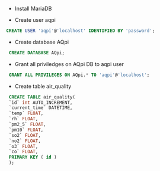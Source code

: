 * Install MariaDB

* Create user aqpi

```sql
CREATE USER 'aqpi'@'localhost' IDENTIFIED BY 'password'; 
```

* Create database AQpi

```sql
 CREATE DATABASE AQpi;
```

* Grant all priviledges on AQpi DB to aqpi user

```sql
 GRANT ALL PRIVILEGES ON AQpi.* TO 'aqpi'@'localhost';
```

* Create table air_quality

```sql
 CREATE TABLE air_quality(
 `id` int AUTO_INCREMENT,
 `current_time` DATETIME,
 `temp` FLOAT,
 `rh` FLOAT,
 `pm2_5` FLOAT,
 `pm10` FLOAT,
 `so2` FLOAT,
 `no2` FLOAT,
 `o3` FLOAT,
 `co` FLOAT,
 PRIMARY KEY ( id ) 
 );
```

